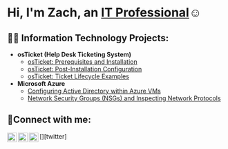 <h1>Hi, I'm Zach, an <a href=https://www.linkedin.com/in/zach-fields-68a908335?lipi=urn%3Ali%3Apage%3Ad_flagship3_profile_view_base_contact_details%3BFDldzGqFQEmaHTYRW%2FxZUQ%3D%3D>IT Professional</a>☺</h1>

<h2>👨‍💻 Information Technology Projects:</h2>

- <b>osTicket (Help Desk Ticketing System)</b>
  - [osTicket: Prerequisites and Installation](https://github.com/ZachFields05/osticket-prereqs)
  - [osTicket: Post-Installation Configuration](https://github.com/ZachFields05/post-install-config)
  - [osTicket: Ticket Lifecycle Examples](https://github.com/ZachFields05/ticket-lifecycle)
- <b>Microsoft Azure</b>
  - [Configuring Active Directory within Azure VMs](https://github.com/ZachFields05/configure-ad)
  - [Network Security Groups (NSGs) and Inspecting Network Protocols](https://github.com/ZachFields05/azure-network-protocols)

<h2>🤳Connect with me:</h2>

[<img align="left" alt="Josh | Twitter" width="22px" src="https://cdn.jsdelivr.net/npm/simple-icons@v3/icons/twitter.svg" />][twitter]
[<img align="left" alt="Josh | LinkedIn" width="22px" src="https://cdn.jsdelivr.net/npm/simple-icons@v3/icons/linkedin.svg" />][linkedin]
[<img align="left" alt="Josh | Instagram" width="22px" src="https://cdn.jsdelivr.net/npm/simple-icons@v3/icons/instagram.svg" />][instagram]

[instagram]: https://www.instagram.com/zachrf/
[linkedin]: https://www.linkedin.com/in/zach-fields-68a908335?lipi=urn%3Ali%3Apage%3Ad_flagship3_profile_view_base_contact_details%3BFDldzGqFQEmaHTYRW%2FxZUQ%3D%3D
